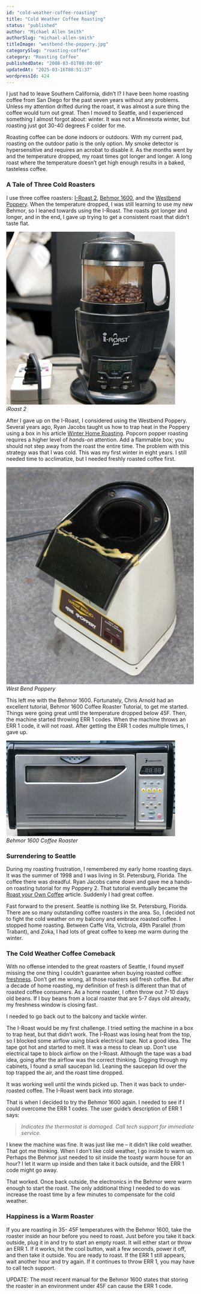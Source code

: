 ```yaml
---
id: "cold-weather-coffee-roasting"
title: "Cold Weather Coffee Roasting"
status: "published"
author: "Michael Allen Smith"
authorSlug: "michael-allen-smith"
titleImage: "westbend-the-poppery.jpg"
categorySlug: "roasting-coffee"
category: "Roasting Coffee"
publishedDate: "2008-03-01T08:00:00"
updatedAt: "2025-03-16T08:51:37"
wordpressId: 424
---
```


I just had to leave Southern California, didn’t I? I have been home roasting coffee from San Diego for the past seven years without any problems. Unless my attention drifted during the roast, it was almost a sure thing the coffee would turn out great. Then I moved to Seattle, and I experienced something I almost forgot about: winter. It was not a Minnesota winter, but roasting just got 30-40 degrees F colder for me.

Roasting coffee can be done indoors or outdoors. With my current pad, roasting on the outdoor patio is the only option. My smoke detector is hypersensitive and requires an acrobat to disable it. As the months went by and the temperature dropped, my roast times got longer and longer. A long roast where the temperature doesn’t get high enough results in a baked, tasteless coffee.

### A Tale of Three Cold Roasters

I use three coffee roasters: [I-Roast 2](/roasting-coffee-in-a-popcorn-popper/), [Behmor 1600](/behmor-1600-coffee-roaster-tutorial/), and the [Westbend Poppery](/roasting-coffee-in-a-popcorn-popper/). When the temperature dropped, I was still learning to use my new Behmor, so I leaned towards using the I-Roast. The roasts got longer and longer, and in the end, I gave up trying to get a consistent roast that didn’t taste flat.

![iRoast2](roast41.jpg)  
*iRoast 2*

After I gave up on the I-Roast, I considered using the Westbend Poppery. Several years ago, Ryan Jacobs taught us how to trap heat in the Poppery using a box in his article [Winter Home Roasting](/cold-weather-coffee-roasting/). Popcorn popper roasting requires a higher level of *hands-on* attention. Add a flammable box; you should not step away from the roast the entire time. The problem with this strategy was that I was cold. This was my first winter in eight years. I still needed time to acclimatize, but I needed freshly roasted coffee first.

![Westbend Poppery](westbend-the-poppery.jpg)  
*West Bend Poppery*

This left me with the Behmor 1600. Fortunately, Chris Arnold had an excellent tutorial, Behmor 1600 Coffee Roaster Tutorial, to get me started. Things were going great until the temperature dropped below 45F. Then, the machine started throwing ERR 1 codes. When the machine throws an ERR 1 code, it will not roast. After getting the ERR 1 codes multiple times, I gave up.

![behmor 1600](behmor1.jpg)  
*Behmor 1600 Coffee Roaster*

### Surrendering to Seattle

During my roasting frustration, I remembered my early home roasting days. It was the summer of 1998 and I was living in St. Petersburg, Florida. The coffee there was dreadful. Ryan Jacobs came down and gave me a hands-on roasting tutorial for my Poppery 2. That tutorial eventually became the [Roast your Own Coffee](/roast-your-own-coffee/) article. Suddenly I had great coffee.

Fast forward to the present. Seattle is nothing like St. Petersburg, Florida. There are so many outstanding coffee roasters in the area. So, I decided not to fight the cold weather on my balcony and embrace roasted coffee. I stopped home roasting. Between Caffe Vita, Victrola, 49th Parallel (from Trabant), and Zoka, I had lots of great coffee to keep me warm during the winter.

### The Cold Weather Coffee Comeback

With no offense intended to the great roasters of Seattle, I found myself missing the one thing I couldn’t guarantee when buying roasted coffee: [freshness](/why-home-roast/). Don’t get me wrong, all those roasters sell fresh coffee. But after a decade of home roasting, my definition of fresh is different than that of roasted coffee consumers. As a home roaster, I often throw out 7-10 days old beans. If I buy beans from a local roaster that are 5-7 days old already, my freshness window is closing fast.

I needed to go back out to the balcony and tackle winter.

The I-Roast would be my first challenge. I tried setting the machine in a box to trap heat, but that didn’t work. The I-Roast was losing heat from the top, so I blocked some airflow using black electrical tape. Not a good idea. The tape got hot and started to melt. It was a mess to clean up. Don’t use electrical tape to block airflow on the I-Roast. Although the tape was a bad idea, going after the airflow was the correct thinking. Digging through my cabinets, I found a small saucepan lid. Leaning the saucepan lid over the top trapped the air, and the roast time dropped.

It was working well until the winds picked up. Then it was back to under-roasted coffee. The I-Roast went back into storage.

That is when I decided to try the Behmor 1600 again. I needed to see if I could overcome the ERR 1 codes. The user guide’s description of ERR 1 says:

> *Indicates the thermostat is damaged. Call tech support for immediate service.*

I knew the machine was fine. It was just like me – it didn’t like cold weather. That got me thinking. When I don’t like cold weather, I go inside to warm up. Perhaps the Behmor just needed to sit inside the toasty warm house for an hour? I let it warm up inside and then take it back outside, and the ERR 1 code might go away.

That worked. Once back outside, the electronics in the Behmor were warm enough to start the roast. The only additional thing I needed to do was increase the roast time by a few minutes to compensate for the cold weather.

### Happiness is a Warm Roaster

If you are roasting in 35- 45F temperatures with the Behmor 1600, take the roaster inside an hour before you need to roast. Just before you take it back outside, plug it in and try to start an empty roast. It will either start or throw an ERR 1. If it works, hit the cool button, wait a few seconds, power it off, and then take it outside. You are ready to roast. If the ERR 1 still appears, wait another hour and try again. If it continues to throw ERR 1, you may have to call tech support.

UPDATE: The most recent manual for the Behmor 1600 states that storing the roaster in an environment under 45F can cause the ERR 1 code.
